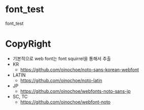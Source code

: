 # font_test

font_test

# CopyRight

-   기본적으로 web font는 font squirrel을 통해서 추출
-   KR
    -   https://github.com/oinochoe/noto-sans-korean-webfont
-   LATIN
    -   https://github.com/oinochoe/noto-latin
-   JP
    -   https://github.com/oinochoe/webfonts-noto-sans-jp
-   SC, TC
    -   https://github.com/oinochoe/webfont-noto
